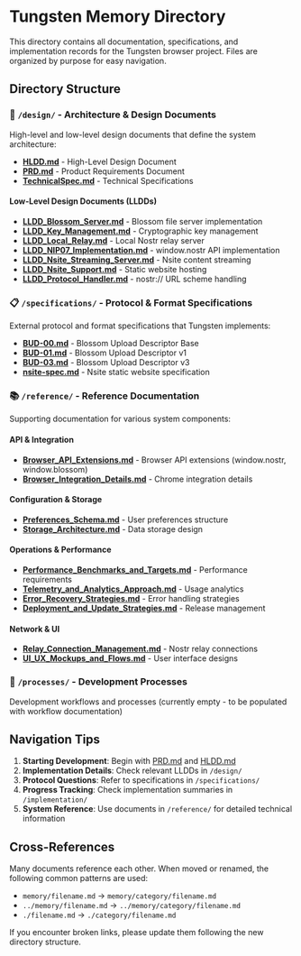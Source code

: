# Tungsten Memory Directory

This directory contains all documentation, specifications, and implementation records for the Tungsten browser project. Files are organized by purpose for easy navigation.

## Directory Structure

### 📐 `/design/` - Architecture & Design Documents
High-level and low-level design documents that define the system architecture:

- **[HLDD.md](design/HLDD.md)** - High-Level Design Document
- **[PRD.md](design/PRD.md)** - Product Requirements Document  
- **[TechnicalSpec.md](design/TechnicalSpec.md)** - Technical Specifications

#### Low-Level Design Documents (LLDDs)
- **[LLDD_Blossom_Server.md](design/LLDD_Blossom_Server.md)** - Blossom file server implementation
- **[LLDD_Key_Management.md](design/LLDD_Key_Management.md)** - Cryptographic key management
- **[LLDD_Local_Relay.md](design/LLDD_Local_Relay.md)** - Local Nostr relay server
- **[LLDD_NIP07_Implementation.md](design/LLDD_NIP07_Implementation.md)** - window.nostr API implementation
- **[LLDD_Nsite_Streaming_Server.md](design/LLDD_Nsite_Streaming_Server.md)** - Nsite content streaming
- **[LLDD_Nsite_Support.md](design/LLDD_Nsite_Support.md)** - Static website hosting
- **[LLDD_Protocol_Handler.md](design/LLDD_Protocol_Handler.md)** - nostr:// URL scheme handling

### 📋 `/specifications/` - Protocol & Format Specifications
External protocol and format specifications that Tungsten implements:

- **[BUD-00.md](specifications/BUD-00.md)** - Blossom Upload Descriptor Base
- **[BUD-01.md](specifications/BUD-01.md)** - Blossom Upload Descriptor v1
- **[BUD-03.md](specifications/BUD-03.md)** - Blossom Upload Descriptor v3
- **[nsite-spec.md](specifications/nsite-spec.md)** - Nsite static website specification

### 📚 `/reference/` - Reference Documentation
Supporting documentation for various system components:

#### API & Integration
- **[Browser_API_Extensions.md](reference/Browser_API_Extensions.md)** - Browser API extensions (window.nostr, window.blossom)
- **[Browser_Integration_Details.md](reference/Browser_Integration_Details.md)** - Chrome integration details

#### Configuration & Storage  
- **[Preferences_Schema.md](reference/Preferences_Schema.md)** - User preferences structure
- **[Storage_Architecture.md](reference/Storage_Architecture.md)** - Data storage design

#### Operations & Performance
- **[Performance_Benchmarks_and_Targets.md](reference/Performance_Benchmarks_and_Targets.md)** - Performance requirements
- **[Telemetry_and_Analytics_Approach.md](reference/Telemetry_and_Analytics_Approach.md)** - Usage analytics
- **[Error_Recovery_Strategies.md](reference/Error_Recovery_Strategies.md)** - Error handling strategies
- **[Deployment_and_Update_Strategies.md](reference/Deployment_and_Update_Strategies.md)** - Release management

#### Network & UI
- **[Relay_Connection_Management.md](reference/Relay_Connection_Management.md)** - Nostr relay connections
- **[UI_UX_Mockups_and_Flows.md](reference/UI_UX_Mockups_and_Flows.md)** - User interface designs

### 🔄 `/processes/` - Development Processes
Development workflows and processes (currently empty - to be populated with workflow documentation)

## Navigation Tips

1. **Starting Development**: Begin with [PRD.md](design/PRD.md) and [HLDD.md](design/HLDD.md)
2. **Implementation Details**: Check relevant LLDDs in `/design/` 
3. **Protocol Questions**: Refer to specifications in `/specifications/`
4. **Progress Tracking**: Check implementation summaries in `/implementation/`
5. **System Reference**: Use documents in `/reference/` for detailed technical information

## Cross-References

Many documents reference each other. When moved or renamed, the following common patterns are used:
- `memory/filename.md` → `memory/category/filename.md`
- `../memory/filename.md` → `../memory/category/filename.md`
- `./filename.md` → `./category/filename.md`

If you encounter broken links, please update them following the new directory structure.